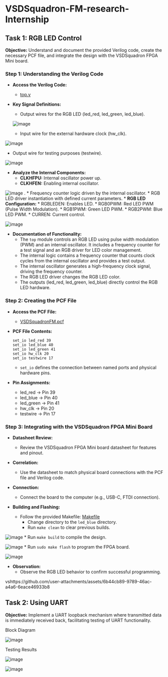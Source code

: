 # VSDSquadron-FM-research-Internship

## Task 1: RGB LED Control

**Objective:** Understand and document the provided Verilog code, create the necessary PCF file, and integrate the design with the VSDSquadron FPGA Mini board.

### Step 1: Understanding the Verilog Code

* **Access the Verilog Code:**
    * [top.v](https://github.com/thesourcerer8/VSDSquadron_FM/blob/main/led_blue/top.v)

* **Key Signal Definitions:**
   
    * Output wires for the RGB LED (led_red, led_green, led_blue).
  
  ![image](https://github.com/user-attachments/assets/128fe372-9e2f-438c-ab0c-37b3fa23b706)

    * Input wire for the external hardware clock (hw_clk).

![image](https://github.com/user-attachments/assets/a96e54a2-183f-4480-bdf0-69aed02c1e0a)
    
  * Output wire for testing purposes (testwire).

![image](https://github.com/user-attachments/assets/58118b6d-89ad-4c81-a44c-4949e59a1ca1)

* **Analyze the Internal Components:**
    * **CLKHFPU:** Internal oscillator power up.
    * **CLKHFEN:** Enabling internal oscillator.
 
![image](https://github.com/user-attachments/assets/72e253e7-6eff-4082-8c16-07f3a24bf2fe)
 .
    * Frequency counter logic driven by the internal oscillator.
    * RGB LED driver instantiation with defined current parameters.
    * **RGB LED Configuration:**
        * RGBLEDEN: Enables LED.
        * RGB0PWM: Red LED PWM (Pulse Width Modulation).
        * RGB1PWM: Green LED PWM.
        * RGB2PWM: Blue LED PWM.
        * CURREN: Current control.

![image](https://github.com/user-attachments/assets/35ee4f5a-e5da-4447-996a-eaa4207ab04d)

* **Documentation of Functionality:**
    * The `top` module controls an RGB LED using pulse width modulation (PWM) and an internal oscillator. It includes a frequency counter for a test signal and an RGB driver for LED color management.
    * The internal logic contains a frequency counter that counts clock cycles from the internal oscillator and provides a test output.
    * The internal oscillator generates a high-frequency clock signal, driving the frequency counter.
    * The RGB LED driver changes the RGB LED color.
    * The outputs (led_red, led_green, led_blue) directly control the RGB LED hardware.

### Step 2: Creating the PCF File

* **Access the PCF File:**
    * [VSDSquadronFM.pcf](https://github.com/thesourcerer8/VSDSquadron_FM/blob/main/led_blue/VSDSquadronFM.pcf)

* **PCF File Contents:**

    ```
    set_io led_red 39
    set_io led_blue 40
    set_io led_green 41
    set_io hw_clk 20
    set_io testwire 17
    ```

    * `set_io` defines the connection between named ports and physical hardware pins.

* **Pin Assignments:**
    * led_red -> Pin 39
    * led_blue -> Pin 40
    * led_green -> Pin 41
    * hw_clk -> Pin 20
    * testwire -> Pin 17

### Step 3: Integrating with the VSDSquadron FPGA Mini Board

* **Datasheet Review:**
    * Review the VSDSquadron FPGA Mini board datasheet for features and pinout.

* **Correlation:**
    * Use the datasheet to match physical board connections with the PCF file and Verilog code.

* **Connection:**
    * Connect the board to the computer (e.g., USB-C, FTDI connection).

* **Building and Flashing:**
    * Follow the provided Makefile: [Makefile](https://github.com/thesourcerer8/VSDSquadron_FM/blob/main/led_blue/Makefile)
        * Change directory to the `led_blue` directory.
        * Run `make clean` to clear previous builds.

![image](https://github.com/user-attachments/assets/0cb3ea9e-5f26-4eac-95b6-a39f0c818f4a)
        * Run `make build` to compile the design.

![image](https://github.com/user-attachments/assets/df62da5d-2428-403b-b3f9-d060e6ad82bc)
        * Run `sudo make flash` to program the FPGA board.

![image](https://github.com/user-attachments/assets/ee489ddb-890f-4f4d-9bca-6bca83349539)

* **Observation:**
    * Observe the RGB LED behavior to confirm successful programming.

vshttps://github.com/user-attachments/assets/6b44cb89-9789-46ac-a4a6-6eace46933b8

 
## Task 2: Using UART

**Objective:** Implement a UART loopback mechanism where transmitted data is immediately received back, facilitating testing of UART functionality.

Block Diagram

![image](https://github.com/user-attachments/assets/98066c76-2be3-4e93-b966-aeaa0b6bc331)

Testing Results

![image](https://github.com/user-attachments/assets/63a66f6b-e2e4-4802-b641-75f567623adc)


![image](https://github.com/user-attachments/assets/c22fb5d4-9b5a-43c4-b78d-bc6e571da982)


